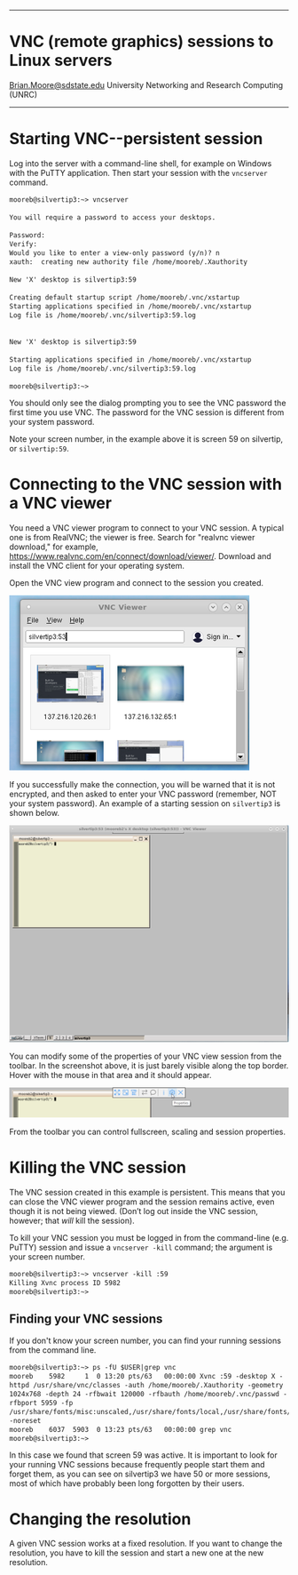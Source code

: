 
---

VNC (remote graphics) sessions to Linux servers
===

[Brian.Moore@sdstate.edu](Brian.Moore@sdstate.edu)  University Networking and Research Computing (UNRC)

---


Starting VNC--persistent session
========================

Log into the server with a command-line shell, for example on Windows with the PuTTY application.  Then start your session with the `vncserver` command.

```{.console}
mooreb@silvertip3:~> vncserver

You will require a password to access your desktops.

Password:
Verify:   
Would you like to enter a view-only password (y/n)? n
xauth:  creating new authority file /home/mooreb/.Xauthority

New 'X' desktop is silvertip3:59

Creating default startup script /home/mooreb/.vnc/xstartup
Starting applications specified in /home/mooreb/.vnc/xstartup
Log file is /home/mooreb/.vnc/silvertip3:59.log


New 'X' desktop is silvertip3:59

Starting applications specified in /home/mooreb/.vnc/xstartup
Log file is /home/mooreb/.vnc/silvertip3:59.log

mooreb@silvertip3:~>
```

You should only see the dialog prompting you to see the VNC password the first time you use VNC. The password for the VNC session is different from your system password.  

Note your screen number, in the example above it is screen 59 on silvertip, or `silvertip:59`.


Connecting to the VNC session with a VNC viewer
==============================================

You need a VNC viewer program to connect to your VNC session.  A typical one is from RealVNC; the viewer is free.  Search for "realvnc viewer download," for example, <https://www.realvnc.com/en/connect/download/viewer/>.  Download and install the VNC client for your operating system.

Open the VNC view program and connect to the session you created.

![vncviewer screenshot](./vncviewer_shot.png)

If you successfully make the connection, you will be warned that it is not encrypted, and then asked to enter your VNC password (remember, NOT your system password).  An example of a starting session on `silvertip3` is shown below.

![vncviewer session silvertip3](./vnc_session.png)

You can modify some of the properties of your VNC view session from the toolbar.  In the screenshot above, it is just barely visible along the top border.  Hover with the mouse in that area and it should appear.

![vnc session toolbar](./vnc_toolbar_cropped.png)

From the toolbar you can control fullscreen, scaling and session properties.

Killing the VNC session
========================

The VNC session created in this example is persistent. This means that
you can close the VNC viewer program and the session remains active,
even though it is not being viewed. (Don’t log out inside the VNC
session, however; that *will* kill the session).

To kill your VNC session you must be logged in from the command-line (e.g. PuTTY) session and issue a `vncserver -kill` command; the argument is your screen number.

```{.console}
mooreb@silvertip3:~> vncserver -kill :59
Killing Xvnc process ID 5982
mooreb@silvertip3:~>
```

Finding your VNC sessions
-------------------------

If you don't know your screen number, you can find your running sessions from the command line.

```{console}
mooreb@silvertip3:~> ps -fU $USER|grep vnc
mooreb    5982     1  0 13:20 pts/63   00:00:00 Xvnc :59 -desktop X -httpd /usr/share/vnc/classes -auth /home/mooreb/.Xauthority -geometry 1024x768 -depth 24 -rfbwait 120000 -rfbauth /home/mooreb/.vnc/passwd -rfbport 5959 -fp /usr/share/fonts/misc:unscaled,/usr/share/fonts/local,/usr/share/fonts/75dpi:unscaled,/usr/share/fonts/100dpi:unscaled,/usr/share/fonts/Type1,/usr/share/fonts/URW,/usr/share/fonts/Speedo,/usr/share/fonts/truetype,/usr/share/fonts/uni,/usr/share/fonts/CID -noreset
mooreb    6037  5903  0 13:23 pts/63   00:00:00 grep vnc
mooreb@silvertip3:~>
```

In this case we found that screen 59 was active.  It is important to look for your running VNC sessions because frequently people start them and forget them, as you can see on silvertip3 we have 50 or more sessions, most of which have probably been long forgotten by their users.

Changing the resolution
=======================

A given VNC session works at a fixed resolution.  If you want to change the resolution, you have to kill the session and start a new one at the new resolution.

```{console}

```
